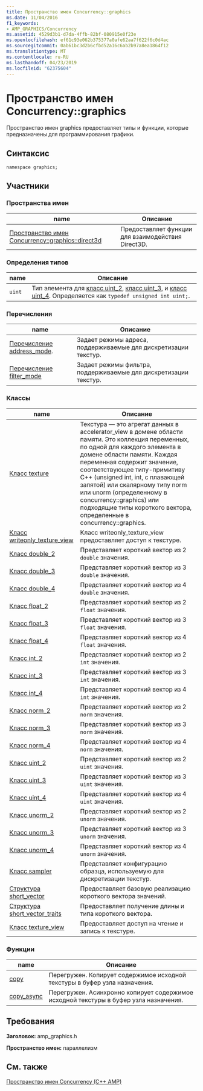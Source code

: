 ```yaml
---
title: Пространство имен Concurrency::graphics
ms.date: 11/04/2016
f1_keywords:
- AMP_GRAPHICS/Concurrency
ms.assetid: 4529d3b1-d7da-4ffb-82bf-080915e0f23e
ms.openlocfilehash: ef61c93e062b375377a0afe62aa7f622f6c0d4ac
ms.sourcegitcommit: 0ab61bc3d2b6cfbd52a16c6ab2b97a8ea1864f12
ms.translationtype: MT
ms.contentlocale: ru-RU
ms.lasthandoff: 04/23/2019
ms.locfileid: "62375604"
---
```

# <a name="concurrencygraphics-namespace"></a>Пространство имен Concurrency::graphics

Пространство имен graphics предоставляет типы и функции, которые предназначены для программирования графики.

## <a name="syntax"></a>Синтаксис

```
namespace graphics;
```

## <a name="members"></a>Участники

### <a name="namespaces"></a>Пространства имен

|name|Описание|
|----------|-----------------|
|[Пространство имен Concurrency::graphics::direct3d](concurrency-graphics-direct3d-namespace.md)|Предоставляет функции для взаимодействия Direct3D.|

### <a name="typedefs"></a>Определения типов

|name|Описание|
|----------|-----------------|
|`uint`|Тип элемента для [класс uint_2](uint-2-class.md), [класс uint_3](uint-3-class.md), и [класс uint_4](uint-4-class.md). Определяется как `typedef unsigned int uint;`.|

### <a name="enumerations"></a>Перечисления

|name|Описание|
|----------|-----------------|
|[Перечисление address_mode](concurrency-graphics-namespace-enums.md#address_mode).|Задает режимы адреса, поддерживаемые для дискретизации текстур.|
|[Перечисление filter_mode](concurrency-graphics-namespace-enums.md#filter_mode)|Задает режимы фильтра, поддерживаемые для дискретизации текстур.|

### <a name="classes"></a>Классы

|name|Описание|
|----------|-----------------|
|[Класс texture](texture-class.md)|Текстура — это агрегат данных в accelerator_view в домене области памяти. Это коллекция переменных, по одной для каждого элемента в домене области памяти. Каждая переменная содержит значение, соответствующее типу-примитиву C++ (unsigned int, int, с плавающей запятой) или скалярному типу norm или unorm (определенному в concurrency::graphics) или подходящие типы короткого вектора, определенные в concurrency::graphics.|
|[Класс writeonly_texture_view](writeonly-texture-view-class.md)|Класс writeonly_texture_view предоставляет доступ к текстуре.|
|[Класс double_2](double-2-class.md)|Представляет короткий вектор из 2 `double` значения.|
|[Класс double_3](double-3-class.md)|Представляет короткий вектор из 3 `double` значения.|
|[Класс double_4](double-4-class.md)|Представляет короткий вектор из 4 `double` значения.|
|[Класс float_2](float-2-class.md)|Представляет короткий вектор из 2 `float` значения.|
|[Класс float_3](float-3-class.md)|Представляет короткий вектор из 3 `float` значения.|
|[Класс float_4](float-4-class.md)|Представляет короткий вектор из 4 `float` значения.|
|[Класс int_2](int-2-class.md)|Представляет короткий вектор из 2 `int` значения.|
|[Класс int_3](int-3-class.md)|Представляет короткий вектор из 3 `int` значения.|
|[Класс int_4](int-4-class.md)|Представляет короткий вектор из 4 `int` значения.|
|[Класс norm_2](norm-2-class.md)|Представляет короткий вектор из 2 `norm` значения.|
|[Класс norm_3](norm-3-class.md)|Представляет короткий вектор из 3 `norm` значения.|
|[Класс norm_4](norm-4-class.md)|Представляет короткий вектор из 4 `norm` значения.|
|[Класс uint_2](uint-2-class.md)|Представляет короткий вектор из 2 `uint` значения.|
|[Класс uint_3](uint-3-class.md)|Представляет короткий вектор из 3 `uint` значения.|
|[Класс uint_4](uint-4-class.md)|Представляет короткий вектор из 4 `uint` значения.|
|[Класс unorm_2](unorm-2-class.md)|Представляет короткий вектор из 2 `unorm` значения.|
|[Класс unorm_3](unorm-3-class.md)|Представляет короткий вектор из 3 `unorm` значения.|
|[Класс unorm_4](unorm-4-class.md)|Представляет короткий вектор из 4 `unorm` значения.|
|[Класс sampler](sampler-class.md)|Представляет конфигурацию образца, используемую для дискретизации текстур.|
|[Структура short_vector](short-vector-structure.md)|Предоставляет базовую реализацию короткого вектора значений.|
|[Структура short_vector_traits](short-vector-traits-structure.md)|Предоставляет получение длины и типа короткого вектора.|
|[Класс texture_view](texture-view-class.md)|Предоставляет доступ на чтение и запись к текстуре.|

### <a name="functions"></a>Функции

|name|Описание|
|----------|-----------------|
|[copy](concurrency-graphics-namespace-functions.md#copy)|Перегружен. Копирует содержимое исходной текстуры в буфер узла назначения.|
|[copy_async](concurrency-graphics-namespace-functions.md#copy_async)|Перегружен. Асинхронно копирует содержимое исходной текстуры в буфер узла назначения.|

## <a name="requirements"></a>Требования

**Заголовок:** amp_graphics.h

**Пространство имен:** параллелизм

## <a name="see-also"></a>См. также

[Пространство имен Concurrency (C++ AMP)](concurrency-namespace-cpp-amp.md)
